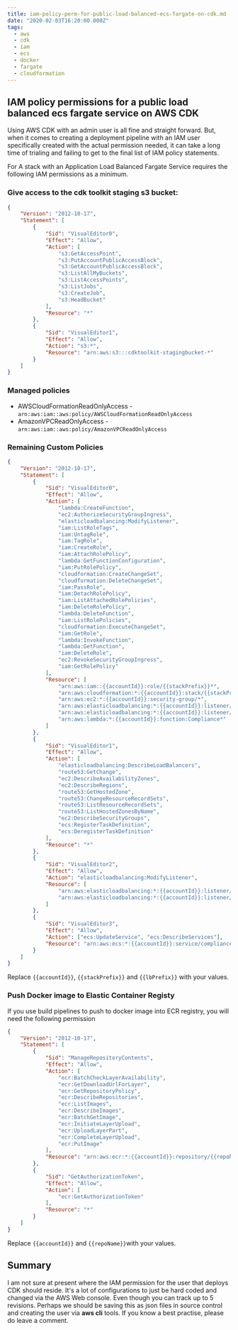 ```yaml
---
title: iam-policy-perm-for-public-load-balanced-ecs-fargate-on-cdk.md
date: "2020-02-03T16:20:00.000Z"
tags:
  - aws
  - cdk
  - iam
  - ecs
  - docker
  - fargate
  - cloudformation
---
```


## IAM policy permissions for a public load balanced ecs fargate service on AWS CDK

Using AWS CDK with an admin user is all fine and straight forward. But, when it comes to creating a deployment pipeline with an IAM user specifically created with the actual permission needed, it can take a long time of trialing and failing to get to the final list of IAM policy statements.

For A stack with an Application Load Balanced Fargate Service requires the following IAM permissions as a minimum.

### Give access to the cdk toolkit staging s3 bucket:

```json
{
    "Version": "2012-10-17",
    "Statement": [
        {
            "Sid": "VisualEditor0",
            "Effect": "Allow",
            "Action": [
                "s3:GetAccessPoint",
                "s3:PutAccountPublicAccessBlock",
                "s3:GetAccountPublicAccessBlock",
                "s3:ListAllMyBuckets",
                "s3:ListAccessPoints",
                "s3:ListJobs",
                "s3:CreateJob",
                "s3:HeadBucket"
            ],
            "Resource": "*"
        },
        {
            "Sid": "VisualEditor1",
            "Effect": "Allow",
            "Action": "s3:*",
            "Resource": "arn:aws:s3:::cdktoolkit-stagingbucket-*"
        }
    ]
}
```

### Managed policies
- AWSCloudFormationReadOnlyAccess - `arn:aws:iam::aws:policy/AWSCloudFormationReadOnlyAccess`
- AmazonVPCReadOnlyAccess - `arn:aws:iam::aws:policy/AmazonVPCReadOnlyAccess`

### Remaining Custom Policies

```json
{
    "Version": "2012-10-17",
    "Statement": [
        {
            "Sid": "VisualEditor0",
            "Effect": "Allow",
            "Action": [
                "lambda:CreateFunction",
                "ec2:AuthorizeSecurityGroupIngress",
                "elasticloadbalancing:ModifyListener",
                "iam:ListRoleTags",
                "iam:UntagRole",
                "iam:TagRole",
                "iam:CreateRole",
                "iam:AttachRolePolicy",
                "lambda:GetFunctionConfiguration",
                "iam:PutRolePolicy",
                "cloudformation:CreateChangeSet",
                "cloudformation:DeleteChangeSet",
                "iam:PassRole",
                "iam:DetachRolePolicy",
                "iam:ListAttachedRolePolicies",
                "iam:DeleteRolePolicy",
                "lambda:DeleteFunction",
                "iam:ListRolePolicies",
                "cloudformation:ExecuteChangeSet",
                "iam:GetRole",
                "lambda:InvokeFunction",
                "lambda:GetFunction",
                "iam:DeleteRole",
                "ec2:RevokeSecurityGroupIngress",
                "iam:GetRolePolicy"
            ],
            "Resource": [
                "arn:aws:iam::{{accountId}}:role/{{stackPrefix}}*",
                "arn:aws:cloudformation:*:{{accountId}}:stack/{{stackPrefix}}*/*",
                "arn:aws:ec2:*:{{accountId}}:security-group/*",
                "arn:aws:elasticloadbalancing:*:{{accountId}}:listener/app/{{lbPrefix}}*/*/*",
                "arn:aws:elasticloadbalancing:*:{{accountId}}:listener/net/{{lbPrefix}}*/*/*",
                "arn:aws:lambda:*:{{accountId}}:function:Compliance*"
            ]
        },
        {
            "Sid": "VisualEditor1",
            "Effect": "Allow",
            "Action": [
                "elasticloadbalancing:DescribeLoadBalancers",
                "route53:GetChange",
                "ec2:DescribeAvailabilityZones",
                "ec2:DescribeRegions",
                "route53:GetHostedZone",
                "route53:ChangeResourceRecordSets",
                "route53:ListResourceRecordSets",
                "route53:ListHostedZonesByName",
                "ec2:DescribeSecurityGroups",
                "ecs:RegisterTaskDefinition",
                "ecs:DeregisterTaskDefinition"
            ],
            "Resource": "*"
        },
        {
            "Sid": "VisualEditor2",
            "Effect": "Allow",
            "Action": "elasticloadbalancing:ModifyListener",
            "Resource": [
                "arn:aws:elasticloadbalancing:*:{{accountId}}:listener/app/{{lbPrefix}}*/*/*",
                "arn:aws:elasticloadbalancing:*:{{accountId}}:listener/net/{{lbPrefix}}*/*/*"
            ]
        },
        {
            "Sid": "VisualEditor3",
            "Effect": "Allow",
            "Action": ["ecs:UpdateService", "ecs:DescribeServices"],
            "Resource": "arn:aws:ecs:*:{{accountId}}:service/compliance-*/ComplianceApiStack-*"
        }
    ]
}
```

Replace `{{accountId}}`, `{{stackPrefix}}` and `{{lbPrefix}}` with your values.

### Push Docker image to Elastic Container Registy

If you use build pipelines to push to docker image into ECR registry, you will need the following permission
```json
{
    "Version": "2012-10-17",
    "Statement": [
        {
            "Sid": "ManageRepositoryContents",
            "Effect": "Allow",
            "Action": [
                "ecr:BatchCheckLayerAvailability",
                "ecr:GetDownloadUrlForLayer",
                "ecr:GetRepositoryPolicy",
                "ecr:DescribeRepositories",
                "ecr:ListImages",
                "ecr:DescribeImages",
                "ecr:BatchGetImage",
                "ecr:InitiateLayerUpload",
                "ecr:UploadLayerPart",
                "ecr:CompleteLayerUpload",
                "ecr:PutImage"
            ],
            "Resource": "arn:aws:ecr:*:{{accountId}}:repository/{{repoName}}"
        },
        {
            "Sid": "GetAuthorizationToken",
            "Effect": "Allow",
            "Action": [
                "ecr:GetAuthorizationToken"
            ],
            "Resource": "*"
        }
    ]
}
```

Replace `{{accountId}}` and `{{repoName}}`with your values.

## Summary
I am not sure at present where the IAM permission for the user that deploys CDK should reside. It's a lot of configurations to just be hard coded and changed via the AWS Web console. Even though you can track up to 5 revisions. Perhaps we should be saving this as json files in source control and creating the user via **aws cli** tools. If you know a best practise, please do leave a comment.
